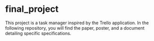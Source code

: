 # final_project
This project is a task manager inspired by the Trello application. In the following repository, you will find the paper, poster, and a document detailing specific specifications.

